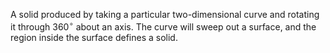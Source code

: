 A solid produced by taking a particular two-dimensional curve and
rotating it through $360^{\circ}$ about an axis. The curve will sweep
out a surface, and the region inside the surface defines a solid.
